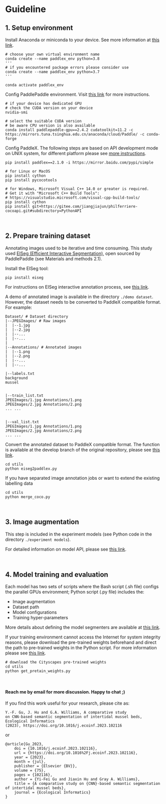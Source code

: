 # Guideline

## 1. Setup environment

Install Anaconda or miniconda to your device. See more information at [this link](https://docs.conda.io/projects/conda/en/latest/user-guide/install/download.html).

```
# choose your own virtual environment name
conda create --name paddlex_env python=3.8
'''
# if you encountered package errors please consider use
conda create --name paddlex_env python=3.7
'''

conda activate paddlex_env
```

Config PaddlePaddle environment. Visit [this link](https://www.paddlepaddle.org.cn/en) for more instructions.

```
# if your device has dedicated GPU
# check the CUDA version on your device
nvidia-smi

# select the suitable CUDA version
# be aware CPU version is also available
conda install paddlepaddle-gpu==2.4.2 cudatoolkit=11.2 -c https://mirrors.tuna.tsinghua.edu.cn/anaconda/cloud/Paddle/ -c conda-forge
```

Config PaddleX. The following steps are based on API development mode on UNIX system, for different platform please see [more instructions](https://github.com/PaddlePaddle/PaddleX).

```
pip install paddlex==2.1.0 -i https://mirror.baidu.com/pypi/simple
```

```
# for Linux or MacOS
pip install cython
pip install pycocotools

# for Windows, Microsoft Visual C++ 14.0 or greater is required.
# Get it with "Microsoft C++ Build Tools": 
# https://visualstudio.microsoft.com/visual-cpp-build-tools/
pip install cython
pip install git+https://gitee.com/jiangjiajun/philferriere-cocoapi.git#subdirectory=PythonAPI
```

<br />

## 2. Prepare training dataset

Annotating images used to be iterative and time consuming. This study used [EISeg (Efficient Interactive Segmentation)](https://github.com/PaddlePaddle/PaddleSeg/blob/release/2.7/EISeg/README_EN.md), open sourced by PaddlePaddle (see Materials and methods 2.1).

Install the EISeg tool:

```
pip install eiseg
```

For instructions on EISeg interactive annotation process, see [this link](https://github.com/PaddlePaddle/PaddleSeg/blob/release/2.7/EISeg/docs/image_en.md).

A demo of annotated image is available in the directory `./demo dataset`. However, the dataset needs to be converted to PaddleX compatible format. For example:

```
Dataset/ # Dataset directory
|--JPEGImages/ # Raw images
|  |--1.jpg
|  |--2.jpg
|  |--...
|  |--...
|
|--Annotations/ # Annotated images
|  |--1.png
|  |--2.png
|  |--...
|  |--...

|--labels.txt
background
mussel


|--train_list.txt
JPEGImages/1.jpg Annotations/1.png
JPEGImages/2.jpg Annotations/2.png
... ...


|--val_list.txt
JPEGImages/1.jpg Annotations/1.png
JPEGImages/2.jpg Annotations/2.png
... ...
```

Convert the annotated dataset to PaddleX compatible format. The function is available at the develop branch of the original repository, please see [this link](https://github.com/PaddlePaddle/PaddleSeg/blob/develop/EISeg/tool/eiseg2paddlex.py).

```
cd utils
python eiseg2paddlex.py
```

If you have separated image annotation jobs or want to extend the existing labelling data

```
cd utils
python merge_coco.py
```

<br />

## 3. Image augmentation

This step is included in the experiment models (see Python code in the directory `./experiment models`).

For detailed information on model API, please see [this link](https://github.com/PaddlePaddle/PaddleX/blob/develop/paddlex/cv/transforms/operators.py).

<br />

## 4. Model training and evaluation

Each model has two sets of scripts where the Bash script (.sh file) configs the parallel GPUs environment; Python script (.py file) includes the:

- Image augmentation
- Dataset path
- Model configurations
- Training hyper-parameters

More details about defining the model segmenters are available at [this link](https://github.com/PaddlePaddle/PaddleX/blob/develop/paddlex/cv/models/segmenter.py).

If your training environment cannot access the Internet for system integrity reasons, please download the pre-trained weights beforehand and direct the path to pre-trained weights in the Python script. For more information please see [this link](https://github.com/PaddlePaddle/PaddleX/blob/develop/paddlex/utils/checkpoint.py).

```
# download the Cityscapes pre-trained weights
cd utils
python get_pretain_weights.py
```

<br />



#### Reach me by email for more discussion. Happy to chat ;)

If you find this work useful for your research, please cite as:
```
Y.-F. Gu, J. Hu and G.A. Williams, A comparative study
on CNN-based semantic segmentation of intertidal mussel beds, Ecological Informatics
(2023), https://doi.org/10.1016/j.ecoinf.2023.102116
```
or
```
@article{Gu_2023,
    doi = {10.1016/j.ecoinf.2023.102116},
    url = {https://doi.org/10.1016%2Fj.ecoinf.2023.102116},
    year = {2023},
    month = {jul},
    publisher = {Elsevier {BV}},
    volume = {75},
    pages = {102116},
    author = {Yi-Fei Gu and Jiaxin Hu and Gray A. Williams},
    title = {A comparative study on {CNN}-based semantic segmentation of intertidal mussel beds},
    journal = {Ecological Informatics}
} 
```
